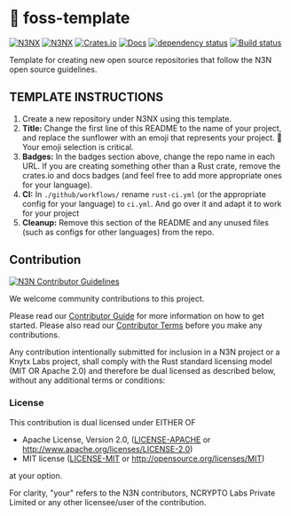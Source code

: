 <!-- Project Metadata -->
<!-- project_tags: template, n3n -->
<!-- project_featured: true -->

# 🐺 foss-template

<!--- FIXME: Update crate, repo and CI workflow names here! Remove any that are not relevant --->

[![N3NX](https://img.shields.io/badge/n3n-org-blueviolet.svg)](https://n3n.org)
[![N3NX](https://img.shields.io/badge/discord-n3n-%237289da.svg?logo=discord)](https://discord.gg/QNDkGDTs)
[![Crates.io](https://img.shields.io/crates/v/opencl-heads.svg)](https://crates.io/crates/opencl-heads)
[![Docs](https://docs.rs/opencl-heads/badge.svg)](https://docs.rs/opencl-heads)
[![dependency status](https://deps.rs/repo/github/n3nx/opencl-rs/status.svg)](https://deps.rs/repo/github/n3nx/opencl-rs)
[![Build status](https://github.com/N3N/opencl-rs/workflows/CI/badge.svg)](https://github.com/N3N/opencl-rs/actions)

Template for creating new open source repositories that follow the N3N open source guidelines.

## TEMPLATE INSTRUCTIONS

1. Create a new repository under N3NX using this template.
1. **Title:** Change the first line of this README to the name of your project, and replace the sunflower with an emoji that represents your project. 🚨 Your emoji selection is critical.
1. **Badges:** In the badges section above, change the repo name in each URL. If you are creating something other than a Rust crate, remove the crates.io and docs badges (and feel free to add more appropriate ones for your language).
1. **CI:** In `./github/workflows/` rename `rust-ci.yml` (or the appropriate config for your language) to `ci.yml`. And go over it and adapt it to work for your project
1. **Cleanup:** Remove this section of the README and any unused files (such as configs for other languages) from the repo.

## Contribution

[![N3N Contributor Guidelines](https://img.shields.io/badge/N3N%20Guidelines-v1.0-ff69b4.svg)](./CODE_OF_CONDUCT.md)

We welcome community contributions to this project.

Please read our [Contributor Guide](CONTRIBUTING.md) for more information on how to get started.
Please also read our [Contributor Terms](CONTRIBUTING.md#contributor-terms) before you make any contributions.

Any contribution intentionally submitted for inclusion in a N3N project or a Knytx Labs project, shall comply with the Rust standard licensing model (MIT OR Apache 2.0) and therefore be dual licensed as described below, without any additional terms or conditions:

### License

This contribution is dual licensed under EITHER OF

- Apache License, Version 2.0, ([LICENSE-APACHE](LICENSE-APACHE) or <http://www.apache.org/licenses/LICENSE-2.0>)
- MIT license ([LICENSE-MIT](LICENSE-MIT) or <http://opensource.org/licenses/MIT>)

at your option.

For clarity, "your" refers to the N3N contributors, NCRYPTO Labs Private Limited or any other licensee/user of the contribution.
